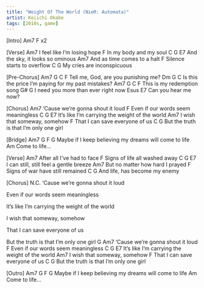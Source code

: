 ```yaml
---
title: "Weight Of The World (NieR: Automata)"
artist: Keiichi Okabe
tags: [2010s, game]
---
```


[Intro]
Am7 F x2
 
[Verse]
Am7
I feel like I’m losing hope
F
In my body and my soul
        C                G       E7
And the sky, it looks so ominous
Am7
And as time comes to a halt
F
Silence starts to overflow
   C               G
My cries are inconspicuous
 
[Pre-Chorus]
         Am7  G       C         F
Tell me, God, are you punishing me?
   Dm                 G             C
Is this the price I’m paying for my past mistakes?
Am7  G     C          F
This is my redemption song
  G#                            G
I need you more than ever right now
        Esus    E7
Can you hear me now?
 
[Chorus]
       Am7
‘Cause we’re gonna shout it loud
  F
Even if our words seem meaningless
              C                          G       E7
It’s like I’m carrying the weight of the world
  Am7
I wish that someway, somehow
     F
That I can save everyone of us
        C                             G
But the truth is that I’m only one girl
 
[Bridge]
           Am7            G              F             G
Maybe if I keep believing my dreams will come to life
        Am
Come to life…
 
[Verse]
Am7
After all I've had to face
F
Signs of life all washed away
       C                  G       E7
I can still, still feel a gentle breeze
Am7
But no matter how hard I prayed
F
Signs of war have still remained
    C            G
And life, has become my enemy
 
[Chorus]
N.C.
‘Cause we’re gonna shout it loud
 
Even if our words seem meaningless
 
It’s like I’m carrying the weight of the world
 
I wish that someway, somehow
 
That I can save everyone of us
 
But the truth is that I’m only one girl
G
       Am7
‘Cause we’re gonna shout it loud
  F
Even if our words seem meaningless
              C                          G       E7
It’s like I’m carrying the weight of the world
  Am7
I wish that someway, somehow
     F
That I can save everyone of us
        C                             G
But the truth is that I’m only one girl
 
[Outro]
           Am7            G              F             G
Maybe if I keep believing my dreams will come to life
        Am
Come to life…